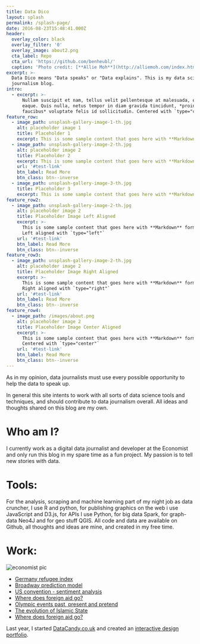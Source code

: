 ```yaml
---
title: Data Dico
layout: splash
permalink: /splash-page/
date: 2016-08-23T15:48:41.000Z
header:
  overlay_color: black
  overlay_filter: '0'
  overlay_image: about2.png
  cta_label: Repo
  cta_url: 'https://github.com/benheubl/'
  caption: 'Photo credit: [**Allie Moh**](http://alliemoh.com/index.html)'
excerpt: >-
  Data Dico means "Data speaks" or "Data explains". This is my data science and
  journalism blog.
intro:
  - excerpt: >-
      Nullam suscipit et nam, tellus velit pellentesque at malesuada, enim
      eaque. Quis nulla, netus tempor in diam gravida tincidunt, *proin
      faucibus* voluptate felis id sollicitudin. Centered with `type="center"`
feature_row:
  - image_path: unsplash-gallery-image-1-th.jpg
    alt: placeholder image 1
    title: Placeholder 1
    excerpt: This is some sample content that goes here with **Markdown** formatting.
  - image_path: unsplash-gallery-image-2-th.jpg
    alt: placeholder image 2
    title: Placeholder 2
    excerpt: This is some sample content that goes here with **Markdown** formatting.
    url: '#test-link'
    btn_label: Read More
    btn_class: btn--inverse
  - image_path: unsplash-gallery-image-3-th.jpg
    title: Placeholder 3
    excerpt: This is some sample content that goes here with **Markdown** formatting.
feature_row2:
  - image_path: unsplash-gallery-image-2-th.jpg
    alt: placeholder image 2
    title: Placeholder Image Left Aligned
    excerpt: >-
      This is some sample content that goes here with **Markdown** formatting.
      Left aligned with `type="left"`
    url: '#test-link'
    btn_label: Read More
    btn_class: btn--inverse
feature_row3:
  - image_path: unsplash-gallery-image-2-th.jpg
    alt: placeholder image 2
    title: Placeholder Image Right Aligned
    excerpt: >-
      This is some sample content that goes here with **Markdown** formatting.
      Right aligned with `type="right"`
    url: '#test-link'
    btn_label: Read More
    btn_class: btn--inverse
feature_row4:
  - image_path: /images/about.png
    alt: placeholder image 2
    title: Placeholder Image Center Aligned
    excerpt: >-
      This is some sample content that goes here with **Markdown** formatting.
      Centered with `type="center"`
    url: '#test-link'
    btn_label: Read More
    btn_class: btn--inverse
---
```


As in my opinion, data journalists must use every possible opportunity to help the data to speak up.

In general this site intents to work with all sorts of data science tools and techniques, and should contribute to data journalism overall. All ideas and thoughts shared on this blog are my own.

# Who am I?

I currently work as a digital data journalist and developer at the Economist and only run this blog in my spare time as a fun project. My passion is to tell new stories with data.

# Tools:

For the analysis, scraping and machine learning part of my night job as data cruncher, I use R and python, for publishing graphics on the web i use JavaScript and D3.js, for APIs I use Python, for big data Spark, for graph-data Neo4J and for geo stuff QGIS. All code and data are available on Github, all thoughts and ideas are mine, and created in my free time.

# Work:

![economist pic](http://talkingbiznews.com/wp-content/uploads/2013/06/the-economist-logo.jpg)

- [Germany refugee index](http://www.economist.com/blogs/graphicdetail/2016/04/daily-chart-8)
- [Broadway prediction model](http://www.economist.com/blogs/graphicdetail/2016/07/daily-chart-18)
- [US convention - sentiment analysis](http://www.economist.com/blogs/graphicdetail/2016/07/daily-chart-19)
- [Where does foreign aid go?](http://www.economist.com/blogs/graphicdetail/2016/08/daily-chart-8)
- [Olympic events past, present and pretend](http://www.economist.com/blogs/graphicdetail/2016/08/daily-chart-15)
- [The evolution of Islamic State](http://www.economist.com/blogs/graphicdetail/2016/08/daily-chart-10)
- [Where does foreign aid go?](http://www.economist.com/blogs/graphicdetail/2016/08/daily-chart-8)

Last year, I started [DataCandy.co.uk](http://datacandy.co.uk/) and created an [interactive design portfolio](http://datacandy.co.uk/design_portfolio/main/index.html).
